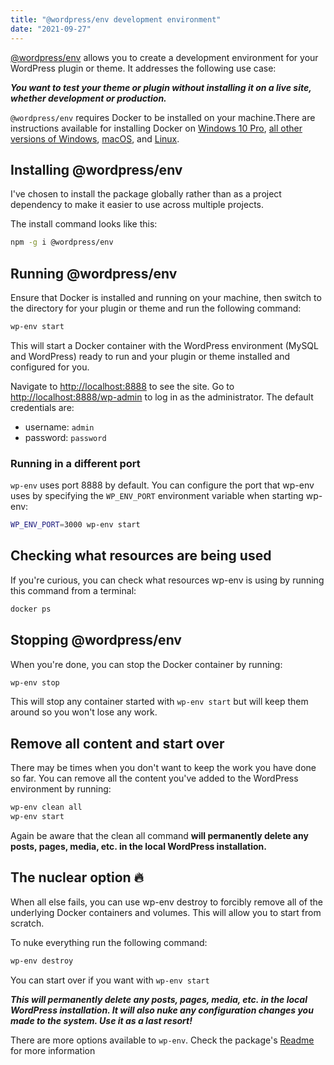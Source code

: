 ```yaml
---
title: "@wordpress/env development environment"
date: "2021-09-27"
---
```


[@wordpress/env](https://www.npmjs.com/package/@wordpress/env) allows you to create a development environment for your WordPress plugin or theme. It addresses the following use case:

**_You want to test your theme or plugin without installing it on a live site, whether development or production._**

`@wordpress/env` requires Docker to be installed on your machine.There are instructions available for installing Docker on [Windows 10 Pro](https://docs.docker.com/docker-for-windows/install/), [all other versions of Windows](https://docs.docker.com/toolbox/toolbox_install_windows/), [macOS](https://docs.docker.com/docker-for-mac/install/), and [Linux](https://docs.docker.com/v17.12/install/linux/docker-ce/ubuntu/#install-using-the-convenience-script).

## Installing @wordpress/env

I've chosen to install the package globally rather than as a project dependency to make it easier to use across multiple projects.

The install command looks like this:

```bash
npm -g i @wordpress/env
```

## Running @wordpress/env

Ensure that Docker is installed and running on your machine, then switch to the directory for your plugin or theme and run the following command:

```bash
wp-env start
```

This will start a Docker container with the WordPress environment (MySQL and WordPress) ready to run and your plugin or theme installed and configured for you.

Navigate to [http://localhost:8888](http://localhost:8888) to see the site. Go to [http://localhost:8888/wp-admin](http://localhost:8888/wp-admin) to log in as the administrator. The default credentials are:

- username: `admin`
- password: `password`

### Running in a different port

`wp-env` uses port 8888 by default. You can configure the port that wp-env uses by specifying the `WP_ENV_PORT` environment variable when starting wp-env:

```bash
WP_ENV_PORT=3000 wp-env start
```

## Checking what resources are being used

If you're curious, you can check what resources wp-env is using by running this command from a terminal:

```bash
docker ps
```

## Stopping @wordpress/env

When you're done, you can stop the Docker container by running:

```bash
wp-env stop
```

This will stop any container started with `wp-env start` but will keep them around so you won't lose any work.

## Remove all content and start over

There may be times when you don't want to keep the work you have done so far. You can remove all the content you've added to the WordPress environment by running:

```bash
wp-env clean all
wp-env start
```

Again be aware that the clean all command **will permanently delete any posts, pages, media, etc. in the local WordPress installation.**

## The nuclear option 🔥

When all else fails, you can use wp-env destroy to forcibly remove all of the underlying Docker containers and volumes. This will allow you to start from scratch.

To nuke everything run the following command:

```bash
wp-env destroy
```

You can start over if you want with `wp-env start`

**_This will permanently delete any posts, pages, media, etc. in the local WordPress installation. It will also nuke any configuration changes you made to the system. Use it as a last resort!_**

There are more options available to `wp-env`. Check the package's [Readme](https://www.npmjs.com/package/@wordpress/env) for more information

